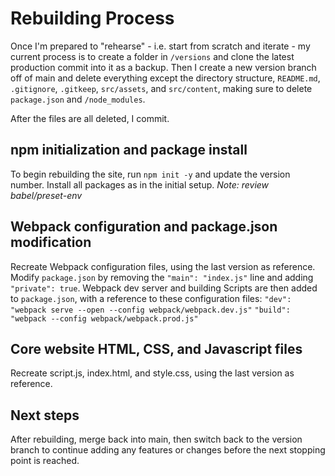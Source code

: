 # Rebuilding Process
Once I'm prepared to "rehearse" - i.e. start from scratch and iterate - my current process is to create a folder in `/versions` and clone the latest production commit into it as a backup.  Then I create a new version branch off of main and delete everything except the directory structure, `README.md`, `.gitignore`, `.gitkeep`, `src/assets`, and `src/content`, making sure to delete `package.json` and `/node_modules`.  

After the files are all deleted, I commit.  

## npm initialization and package install
To begin rebuilding the site, run `npm init -y` and update the version number.  Install all packages as in the initial setup.
*Note: review babel/preset-env*

## Webpack configuration and package.json modification
Recreate Webpack configuration files, using the last version as reference.  Modify `package.json` by removing the `"main": "index.js"` line and adding `"private": true`.  Webpack dev server and building Scripts are then added to `package.json`, with a reference to these configuration files: 
`"dev": "webpack serve --open --config webpack/webpack.dev.js"`
`"build": "webpack --config webpack/webpack.prod.js"`

## Core website HTML, CSS, and Javascript files
Recreate script.js, index.html, and style.css, using the last version as reference.

## Next steps
After rebuilding, merge back into main, then switch back to the version branch to continue adding any features or changes before the next stopping point is reached.